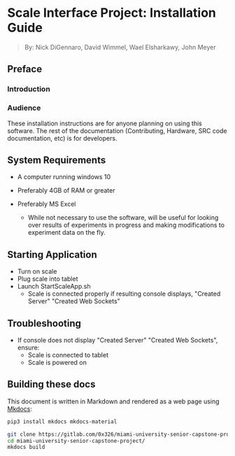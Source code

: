[Mkdocs]: https://www.mkdocs.org/

# Scale Interface Project: Installation Guide

> By: Nick DiGennaro, David Wimmel, Wael Elsharkawy, John Meyer

## Preface

### Introduction

### Audience

These installation instructions are for anyone planning on using this
software. The rest of the documentation (Contributing, Hardware, SRC code
documentation, etc) is for developers.

## System Requirements

* A computer running windows 10

* Preferably 4GB of RAM or greater

* Preferably MS Excel

    * While not necessary to use the software, will be useful for looking over
      results of experiments in progress and making modifications to experiment
      data on the fly.

## Starting Application
* Turn on scale
* Plug scale into tablet
* Launch StartScaleApp.sh
    * Scale is connected properly if resulting console displays, "Created Server" "Created Web Sockets"

## Troubleshooting
* If console does not display "Created Server" "Created Web Sockets", ensure:
    * Scale is connected to tablet
    * Scale is powered on

## Building these docs

This document is written in Markdown and rendered as a web page using [Mkdocs]:

```bash
pip3 install mkdocs mkdocs-material

git clone https://gitlab.com/0x326/miami-university-senior-capstone-project.git
cd miami-university-senior-capstone-project/
mkdocs build
```
